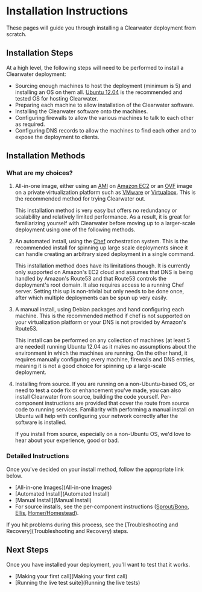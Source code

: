 # Installation Instructions

These pages will guide you through installing a Clearwater deployment from scratch.

## Installation Steps

At a high level, the following steps will need to be performed to install a Clearwater deployment:

* Sourcing enough machines to host the deployment (minimum is 5) and installing an OS on them all.  [Ubuntu 12.04](http://releases.ubuntu.com/precise/) is the recommended and tested OS for hosting Clearwater.
* Preparing each machine to allow installation of the Clearwater software.
* Installing the Clearwater software onto the machines.
* Configuring firewalls to allow the various machines to talk to each other as required.
* Configuring DNS records to allow the machines to find each other and to expose the deployment to clients.

## Installation Methods

### What are my choices?

1. All-in-one image, either using an [AMI](https://aws.amazon.com/amis/) on [Amazon EC2](http://aws.amazon.com/ec2/) or an [OVF](http://dmtf.org/standards/ovf) image on a private virtualization platform such as [VMware](http://www.vmware.com/) or [Virtualbox](https://www.virtualbox.org/).  This is the recommended method for trying Clearwater out.

   This installation method is very easy but offers no redundancy or scalability and relatively limited performance.  As a result, it is great for familiarizing yourself with Clearwater before moving up to a larger-scale deployment using one of the following methods.

2. An automated install, using the [Chef](http://www.opscode.com/chef/) orchestration system.  This is the recommended install for spinning up large scale deployments since it can handle creating an arbitrary sized deployment in a single command.

   This installation method does have its limitations though.  It is currently only supported on Amazon's EC2 cloud and assumes that DNS is being handled by Amazon's Route53 and that Route53 controls the deployment's root domain.  It also requires access to a running Chef server.  Setting this up is non-trivial but only needs to be done once, after which multiple deployments can be spun up very easily.

3. A manual install, using Debian packages and hand configuring each machine.  This is the recommended method if chef is not supported on your virtualization platform or your DNS is not provided by Amazon's Route53.

   This install can be performed on any collection of machines (at least 5 are needed) running Ubuntu 12.04 as it makes no assumptions about the environment in which the machines are running.  On the other hand, it requires manually configuring every machine, firewalls and DNS entries, meaning it is not a good choice for spinning up a large-scale deployment.

4. Installing from source.  If you are running on a non-Ubuntu-based OS, or need to test a code fix or enhancement you've made, you can also install Clearwater from source, building the code yourself.  Per-component instructions are provided that cover the route from source code to running services.  Familiarity with performing a manual install on Ubuntu will help with configuring your network correctly after the software is installed.

   If you install from source, especially on a non-Ubuntu OS, we'd love to hear about your experience, good or bad.

### Detailed Instructions

Once you've decided on your install method, follow the appropriate link below.

* [All-in-one Images](All-in-one Images)
* [Automated Install](Automated Install)
* [Manual Install](Manual Install)
* For source installs, see the per-component instructions ([Sprout/Bono](https://github.com/Metaswitch/sprout/blob/master/docs/Development.md), [Ellis](https://github.com/Metaswitch/ellis/blob/master/docs/development.md), [Homer/Homestead](https://github.com/Metaswitch/crest/blob/master/docs/development.md)).

If you hit problems during this process, see the [Troubleshooting and Recovery](Troubleshooting and Recovery) steps.

## Next Steps

Once you have installed your deployment, you'll want to test that it works.

* [Making your first call](Making your first call)
* [Running the live test suite](Running the live tests)